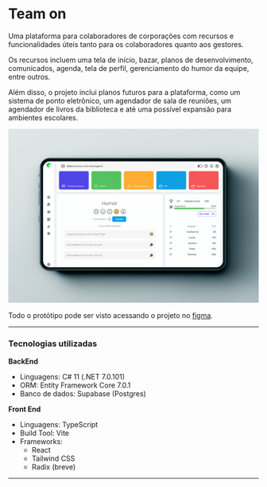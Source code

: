 # Team on

Uma plataforma para colaboradores de corporações com recursos e funcionalidades úteis tanto para os colaboradores quanto aos gestores.

 Os recursos incluem uma tela de início, bazar, planos de desenvolvimento, comunicados, agenda, tela de perfil, gerenciamento do humor da equipe, entre outros. 

 Além disso, o projeto inclui planos futuros para a plataforma, como um sistema de ponto eletrônico, um agendador de sala de reuniões, um agendador de livros da biblioteca e até uma possível expansão para ambientes escolares.

![[Home page TeamOn]](images/HomePage.png)

Todo o protótipo pode ser visto acessando o projeto no [figma](https://www.figma.com/file/b01bc5mS5rKDbuUKnWQUm7/TeamOn?node-id=409%3A1025&t=xgbi6S2OqCMLrh6a-1).
 
 ---
### Tecnologias utilizadas

**BackEnd**
- Linguagens: C# 11 (.NET 7.0.101)
- ORM: Entity Framework Core 7.0.1
- Banco de dados: Supabase (Postgres)

**Front End**
- Linguagens: TypeScript
- Build Tool: Vite
- Frameworks:
    - React
    - Tailwind CSS
    - Radix (breve)

 ---
